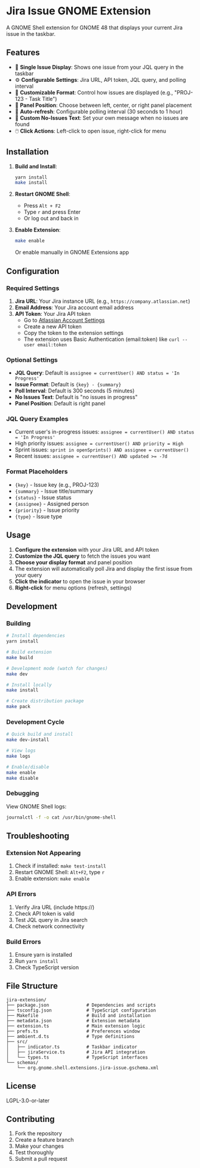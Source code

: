 # Jira Issue GNOME Extension

A GNOME Shell extension for GNOME 48 that displays your current Jira issue in the taskbar.

## Features

- 🎯 **Single Issue Display**: Shows one issue from your JQL query in the taskbar
- ⚙️ **Configurable Settings**: Jira URL, API token, JQL query, and polling interval
- 🎨 **Customizable Format**: Control how issues are displayed (e.g., "PROJ-123 - Task Title")
- 📍 **Panel Position**: Choose between left, center, or right panel placement
- 🔄 **Auto-refresh**: Configurable polling interval (30 seconds to 1 hour)
- 💬 **Custom No-Issues Text**: Set your own message when no issues are found
- 🖱️ **Click Actions**: Left-click to open issue, right-click for menu

## Installation

1. **Build and Install**:
   ```bash
   yarn install
   make install
   ```

2. **Restart GNOME Shell**:
   - Press `Alt + F2`
   - Type `r` and press Enter
   - Or log out and back in

3. **Enable Extension**:
   ```bash
   make enable
   ```
   Or enable manually in GNOME Extensions app

## Configuration

### Required Settings

1. **Jira URL**: Your Jira instance URL (e.g., `https://company.atlassian.net`)
2. **Email Address**: Your Jira account email address
3. **API Token**: Your Jira API token
   - Go to [Atlassian Account Settings](https://id.atlassian.com/manage-profile/security/api-tokens)
   - Create a new API token
   - Copy the token to the extension settings
   - The extension uses Basic Authentication (email:token) like `curl --user email:token`

### Optional Settings

- **JQL Query**: Default is `assignee = currentUser() AND status = 'In Progress'`
- **Issue Format**: Default is `{key} - {summary}`
- **Poll Interval**: Default is 300 seconds (5 minutes)
- **No Issues Text**: Default is "no issues in progress"
- **Panel Position**: Default is right panel

### JQL Query Examples

- Current user's in-progress issues: `assignee = currentUser() AND status = 'In Progress'`
- High priority issues: `assignee = currentUser() AND priority = High`
- Sprint issues: `sprint in openSprints() AND assignee = currentUser()`
- Recent issues: `assignee = currentUser() AND updated >= -7d`

### Format Placeholders

- `{key}` - Issue key (e.g., PROJ-123)
- `{summary}` - Issue title/summary
- `{status}` - Issue status
- `{assignee}` - Assigned person
- `{priority}` - Issue priority
- `{type}` - Issue type

## Usage

1. **Configure the extension** with your Jira URL and API token
2. **Customize the JQL query** to fetch the issues you want
3. **Choose your display format** and panel position
4. The extension will automatically poll Jira and display the first issue from your query
5. **Click the indicator** to open the issue in your browser
6. **Right-click** for menu options (refresh, settings)

## Development

### Building
```bash
# Install dependencies
yarn install

# Build extension
make build

# Development mode (watch for changes)
make dev

# Install locally
make install

# Create distribution package
make pack
```

### Development Cycle
```bash
# Quick build and install
make dev-install

# View logs
make logs

# Enable/disable
make enable
make disable
```

### Debugging

View GNOME Shell logs:
```bash
journalctl -f -o cat /usr/bin/gnome-shell
```

## Troubleshooting

### Extension Not Appearing
1. Check if installed: `make test-install`
2. Restart GNOME Shell: `Alt+F2`, type `r`
3. Enable extension: `make enable`

### API Errors
1. Verify Jira URL (include https://)
2. Check API token is valid
3. Test JQL query in Jira search
4. Check network connectivity

### Build Errors
1. Ensure yarn is installed
2. Run `yarn install`
3. Check TypeScript version

## File Structure

```
jira-extension/
├── package.json              # Dependencies and scripts
├── tsconfig.json             # TypeScript configuration
├── Makefile                  # Build and installation
├── metadata.json             # Extension metadata
├── extension.ts              # Main extension logic
├── prefs.ts                  # Preferences window
├── ambient.d.ts              # Type definitions
├── src/
│   ├── indicator.ts          # Taskbar indicator
│   ├── jiraService.ts        # Jira API integration
│   └── types.ts              # TypeScript interfaces
└── schemas/
    └── org.gnome.shell.extensions.jira-issue.gschema.xml
```

## License

LGPL-3.0-or-later

## Contributing

1. Fork the repository
2. Create a feature branch
3. Make your changes
4. Test thoroughly
5. Submit a pull request